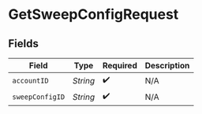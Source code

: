 # GetSweepConfigRequest


## Fields

| Field              | Type               | Required           | Description        |
| ------------------ | ------------------ | ------------------ | ------------------ |
| `accountID`        | *String*           | :heavy_check_mark: | N/A                |
| `sweepConfigID`    | *String*           | :heavy_check_mark: | N/A                |
